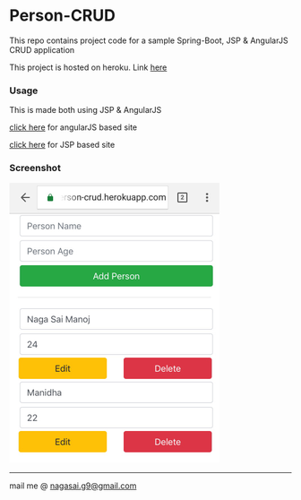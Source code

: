 # Person-CRUD
This repo contains project code for a sample Spring-Boot, JSP & AngularJS CRUD application

This project is hosted on heroku. Link [here](person-crud.herokuapp.com)

### Usage
This is made both using JSP & AngularJS

[click here](person-crud.herokuapp.com/r) for angularJS based site

[click here](person-crud.herokuapp.com) for JSP based site

### Screenshot
<img src="Person-CRUD_Screenshot.jpg" height="500"/>

- - - -
mail me @ nagasai.g9@gmail.com

